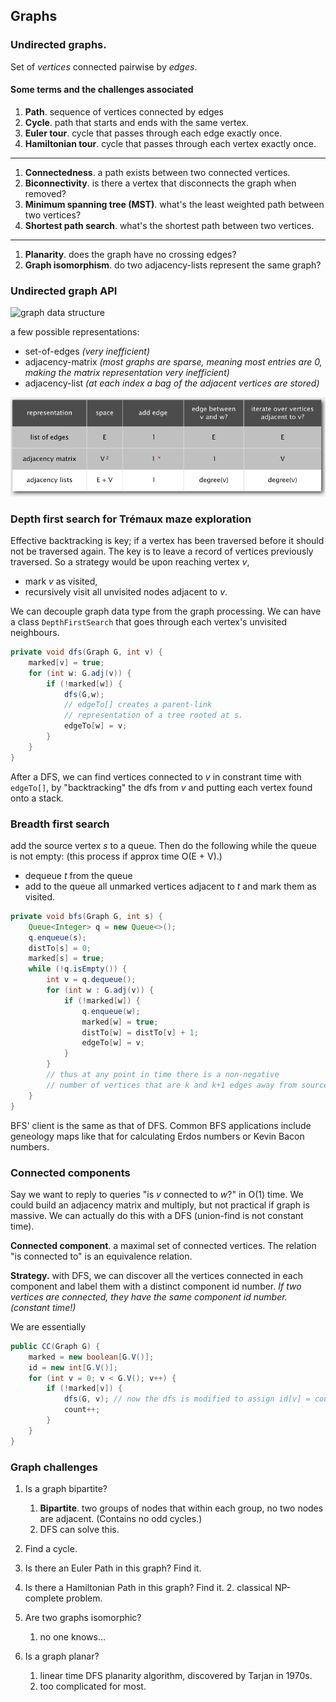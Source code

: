 ## Graphs

### Undirected graphs.

Set of *vertices* connected pairwise by *edges*.

#### Some terms and the challenges associated

1. **Path**. sequence of vertices connected by edges
2. **Cycle**. path that starts and ends with the same vertex.
3. **Euler tour**. cycle that passes through each edge exactly once.
4. **Hamiltonian tour**. cycle that passes through each vertex exactly once.
---
1. **Connectedness**. a path exists between two connected vertices.
2. **Biconnectivity**. is there a vertex that disconnects the graph when
   removed?
3. **Minimum spanning tree (MST)**. what's the least weighted path between two
   vertices?
4. **Shortest path search**. what's the shortest path between two vertices.
---
1. **Planarity**. does the graph have no crossing edges?
2. **Graph isomorphism**. do two adjacency-lists represent the same graph?

### Undirected graph API

![graph data structure](https://mermaid.ink/img/eyJjb2RlIjoiZ3JhcGggTFJcbiAgICBBe3ZlcnRleE5hbWV9IC0tPnxSZXF1ZXN0IGZyb218IEIoU3ltYm9sIFRhYmxlKVxuICAgIEIgLS0-fGV4dHJhY3RzfCBDe2luZGV4fVxuICAgIEMgLS0-fFJlcXVlc3QgZnJvbXwgRChhcnJheSBvZiBiYWdzIG9mIGFkamFjZW50IHZlcnRpY2VzKVxuICAgIEQgLS0-IEV7YmFnfSIsIm1lcm1haWQiOnsidGhlbWUiOiJkZWZhdWx0In0sInVwZGF0ZUVkaXRvciI6ZmFsc2V9)

a few possible representations:

- set-of-edges *(very inefficient)*
- adjacency-matrix *(most graphs are sparse, meaning most entries are 0, making
  the matrix representation very inefficient)*
- adjacency-list *(at each index a bag of the adjacent vertices are stored)*

![graph data structures](graph_reps.png)

### Depth first search for Trémaux maze exploration

Effective backtracking is key; if a vertex has been traversed before it should
not be traversed again. The key is to leave a record of vertices previously
traversed. So a strategy would be upon reaching vertex *v*,

- mark *v* as visited,
- recursively visit all unvisited nodes adjacent to *v*.

We can decouple graph data type from the graph processing.  We can have a
class ```DepthFirstSearch``` that goes through each vertex's unvisited
neighbours.

```java
private void dfs(Graph G, int v) {
    marked[v] = true;
    for (int w: G.adj(v)) {
        if (!marked[w]) {
            dfs(G,w);
            // edgeTo[] creates a parent-link 
            // representation of a tree rooted at s.
            edgeTo[w] = v;
        }
    }
}
```

After a DFS, we can find vertices connected to *v* in constrant time with
```edgeTo[]```, by "backtracking" the dfs from *v* and putting each vertex found
onto a stack.

### Breadth first search

add the source vertex *s* to a queue. Then do the following while the queue is
not empty: (this process if approx time O(E + V).)

- dequeue *t* from the queue
- add to the queue all unmarked vertices adjacent to *t* and mark them as
  visited.

```java
private void bfs(Graph G, int s) {
    Queue<Integer> q = new Queue<>();
    q.enqueue(s);
    distTo[s] = 0;
    marked[s] = true;
    while (!q.isEmpty()) {
        int v = q.dequeue();
        for (int w : G.adj(v)) {
            if (!marked[w]) {
                q.enqueue(w);
                marked[w] = true;
                distTo[w] = distTo[v] + 1;
                edgeTo[w] = v;
            }
        }
        // thus at any point in time there is a non-negative 
        // number of vertices that are k and k+1 edges away from source.
    }
}
``` 

BFS' client is the same as that of DFS. Common BFS applications include
geneology maps like that for calculating Erdos numbers or Kevin Bacon numbers.

### Connected components

Say we want to reply to queries "is *v* connected to *w*?" in O(1) time. We
could build an adjacency matrix and multiply, but not practical if graph is
massive. We can actually do this with a DFS (union-find is not constant time).

**Connected component**. a maximal set of connected vertices. The relation "is
connected to" is an equivalence relation.

**Strategy.** with DFS, we can discover all the vertices connected in each
component and label them with a distinct component id number. *If two vertices
are connected, they have the same component id number. (constant time!)*

We are essentially 

```java
public CC(Graph G) {
    marked = new boolean[G.V()];
    id = new int[G.V()];
    for (int v = 0; v < G.V(); v++) {
        if (!marked[v]) {
            dfs(G, v); // now the dfs is modified to assign id[v] = count;
            count++;
        }
    }
}
``` 
### Graph challenges

1. Is a graph bipartite?
    1. **Bipartite**. two groups of nodes that within each group, no two nodes
      are adjacent. (Contains no odd cycles.)
    2. DFS can solve this.

2. Find a cycle.

3. Is there an Euler Path in this graph? Find it.

4. Is there a Hamiltonian Path in this graph? Find it.
    2. classical NP-complete problem.

5. Are two graphs isomorphic?
    1. no one knows...

6. Is a graph planar?
    1. linear time DFS planarity algorithm, discovered by Tarjan in 1970s.
    2. too complicated for most.
